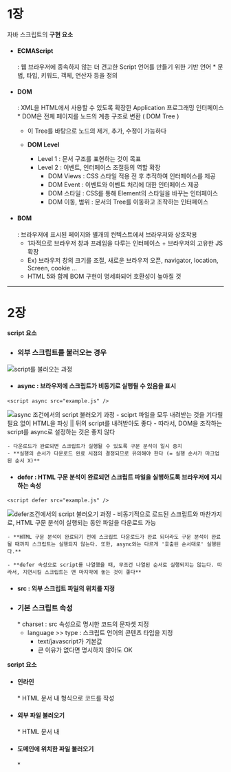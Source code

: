 # 1장 

자바 스크립트의 <b>구현 요소</b>

* <h4>ECMAScript</h4> : 웹 브라우저에 종속하지 않는 더 견고한 Script 언어를 만들기 위한 기반 언어
  * 문법, 타입, 키워드, 객체, 연산자 등을 정의

* <h4>DOM</h4> : XML을 HTML에서 사용할 수 있도록 확장한 Application 프로그래밍 인터페이스 
  * DOM은 전체 페이지를 노드의 계층 구조로 변환 ( DOM Tree ) 
  
  * 이 Tree를 바탕으로 노드의 제거, 추가, 수정이 가능하다
  
  * <b>DOM Level</b>
    * Level 1 : 문서 구조를 표현하는 것이 목표 
    * Level 2 : 이벤트, 인터페이스 조절등의 역할 확장
      * DOM Views : CSS 스타일 적용 전 후 추적하여 인터페이스를 제공
      * DOM Event : 이벤트와 이벤트 처리에 대한 인터페이스 제공
      * DOM 스타일 : CSS를 통해 Element의 스타일을 바꾸는 인터페이스
      * DOM 이동, 범위 : 문서의 Tree를 이동하고 조작하는 인터페이스

* <h4>BOM</h4> : 브라우저에 표시된 페이지와 별개의 컨텍스트에서 브라우저와 상호작용

  * 1차적으로 브라우저 창과 프레임을 다루는 인터페이스 + 브라우저의 고유한 JS 확장
  - Ex) 브라우저 창의 크기를 조절, 새로운 브라우저 오픈, navigator, location, Screen, cookie ...

  * HTML 5와 함께 BOM 구현이 명세화되어 호환성이 높아질 것

---

# 2장 

<b>script 요소</b>

* <h3>외부 스크립트를 불러오는 경우</h3>

![script를 불러오는 과정](https://blogfiles.pstatic.net/MjAyMDA0MjVfMjU0/MDAxNTg3Nzg3MDE2MTYz.qb0Mq97-lMjQXcOxF8gjkklqbtwHo_SzItgFOYiRsLcg.00OfuNwos5_UDeMwgofhpJ82Z7kJaODptBekoTdgM-8g.PNG.guswo5580/image.png)

  * <h4>async : 브라우저에 스크립트가 비동기로 실행될 수 있음을 표시</h4>

```
<script async src="example.js" />
```

![async 조건에서의 script 불러오기 과정](https://blogfiles.pstatic.net/MjAyMDA0MjVfNjcg/MDAxNTg3Nzg3MTYyMzk3.hqzrAZBAFZLF7dlTWa_FHrKRoQeJKcqfjf0LBYT6aL8g.ZBrhiHefLwNKF7l4UFBExze7hz2WrZVYeO2PvdSKtB8g.PNG.guswo5580/image.png)
    - sciprt 파일을 모두 내려받는 것을 기다릴 필요 없이 HTML을 파싱 || 뒤의 script를 내려받아도 좋다
    - 따라서, DOM을 조작하는 script를 async로 설정하는 것은 좋지 않다

    - 다운로드가 완료되면 스크립트가 실행될 수 있도록 구문 분석이 일시 중지 
    - **실행의 순서가 다운로드 완료 시점의 결정되므로 유의해야 한다 (= 실행 순서가 마크업된 순서 X)**  

  * <h4>defer : HTML 구문 분석이 완료되면 스크립트 파일을 실행하도록 브라우저에 지시하는 속성</h4>

```
<script defer src="example.js" />
```

![defer조건에서의 script 불러오기 과정](https://blogfiles.pstatic.net/MjAyMDA0MjVfMjQ1/MDAxNTg3Nzg3NDc1MDgz.N56e-59UIAknH3XikAxylWXNJdRgP9f4sIyMtikIEMYg.j_juZ9UkJVui6TMYHFUpzv3YEJWWlmEZ72fLWu_bNNMg.PNG.guswo5580/image.png)
    - 비동기적으로 로드된 스크립트와 마찬가지로, HTML 구문 분석이 실행되는 동안 파일을 다운로드 가능
    
    - **HTML 구문 분석이 완료되기 전에 스크립트 다운로드가 완료 되더라도 구문 분석이 완료 될 때까지 스크립트는 실행되지 않는다. 또한, async와는 다르게 '호출된 순서대로' 실행된다.**
    
    - **defer 속성으로 script를 나열했을 때, 무조건 나열된 순서로 실행되지는 않는다. 따라서, 지연시킬 스크립트는 맨 마지막에 놓는 것이 좋다**

  * <h4>src : 외부 스크립트 파일의 위치를 지정

* <h3>기본 스크립트 속성</h3>
  * charset : src 속성으로 명시한 코드의 문자셋 지정 

  * language >> type : 스크립트 언어의 콘텐츠 타입을 지정
    * text/javascript가 기본값
    * 큰 이유가 없다면 명시하지 않아도 OK

<b>script 요소</b>

* <h4>인라인</h4>
  * HTML 문서 내 <script> '''코드 작성''' </script> 형식으로 코드를 작성

* <h4>외부 파일 불러오기</h4>
  * HTML 문서 내 <script src="example.js" /> 형식으로 코드를 작성
  * src로 불러오는 경우 script 선언 사이의 JS 코드는 무시
  * <script src="example.js" >'''코드 무시''' </script>

* <h4>도메인에 위치한 파일 불러오기</h4>
  * <script src="http://~~~/example.js" />

<b>script 태그의 선언 위치</b>

* <h4>Head 내부</h4>
  * 참조 script를 코드의 한 곳에서 설정하기 때문에 알아보기가 쉽다.
  * 지정한 script를 모두 fetch할 때까지 브라우저는 렌더링을 시작하지 않는다 
  * 브라우저는 Body 태그 이후부터 렌더링을 시작하기 때문에 속도가 지연된다

* <h4>Body 내부</h4>
```
﻿<body>

--- HTML content ---

--- 참조 script ---

</body>
```
  * 브라우저가 content를 렌더링하고 script를 불러오기 때문에 소요 시간을 줄일 수 있다

<b>script 태그의 선언 위치</b>

* <h4>관리성 : HTML 문서 내 모든 코드를 작성할 경우 가독성이 떨어진다</h4>

* <h4>캐싱 : 브라우저는 다운받은 script 파일을 캐싱하기 때문에 이후 같은 script 파일을 불러올 때, 효율적이다</h4>

* <h4> XHTML과 HTML 구분 X</h4>

<b>HTML vs XHTML</b>

XHTML은 HTML에 비해 더 엄격한 문법체계를 가진다. 외부 파일을 불러오는 경우에는 문제가 되지 않지만 **인라인 스크립트를 이용할 경우** 문제가 생긴다. 
**대표적으로 비교 연산 기호인 ' < ' 가 있다.**
```
function example() => {
  if(a < b) return;
  ~~
}
```
위의 코드는 HTML에서는 아무 문제가 없다. 하지만 **XHTML은 ' < ' 기호를 비교 연산이 아닌 script의 시작점으로 인식**한다. 또한, < 뒤의 공백은 에러를 발생한다. XHTML에서도 이용이 가능하려면 아래 두 가지 방법을 사용해야 한다.
```
//비교 연산 기호를 바꾸기
function example() => {
  if(a &lt; b) return;
  ~~
}

//CDATA로 감싸기 1
<script>
<![CDATA[ 
   function example() => {
    if(a < b) return;
    ~~
  }
]]></script>

//CDATA로 감싸기 2
<script>
//<![CDATA[ 
   function example() => {
    if(a < b) return;
    ~~
  }
//]]>
</script>
```

<b>DOCTYPE</b>

문서 형식을 정의하는 것으로 **HTML이 어떤 버전으로 작성되었는지 미리 선언**하여 브라우저가 내용을 알맞게 표현할 수 있도록 한다. 아래와 같이 여러가지가 존재하지만 **HTML 5 부터는 간단하게 <DOCTYPE html> 만 표기**해주어도 무방하다. 
* Strict DTD(엄격)
* Transitional DTD(호환)
* Framset DTD(복합)

<b>noscript</b>

브라우저에 따라 작성한 스크립트를 사용하지 못하는 경우가 있다
* 브라우저가 스크립트를 지원하지 않는 경우
* 브라우저의 스크립트 지원 설정이 꺼진 경우

위와 같은 상황일 때, 브라우저는 noscript를 렌더링한다. 쉽게 서버와의 연결이 올바르지 않아 404 페이지를 작성하는 것과 비슷하다. 

```
<body>
  <noscript>
     <p> Message ~~~ </p>
  </noscript>
</body>
```